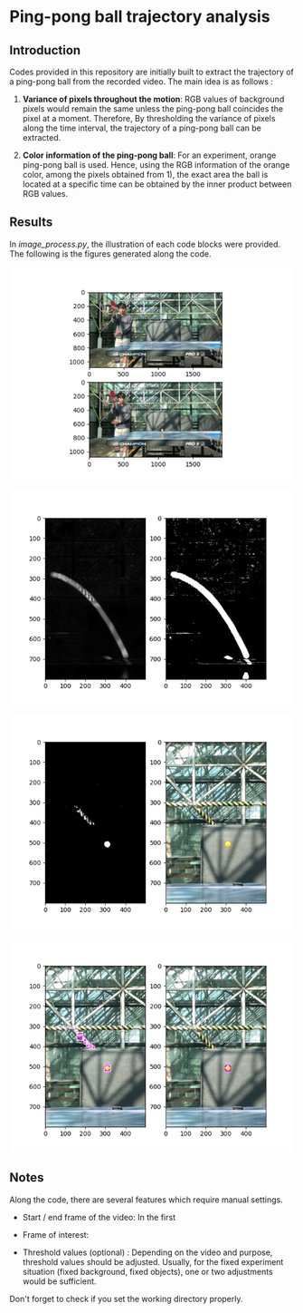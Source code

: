 # Ping-pong ball trajectory analysis

## Introduction

Codes provided in this repository are initially built to extract the trajectory of a ping-pong ball from the recorded video. The main idea is as follows :

1)  **Variance of pixels throughout the motion**: RGB values of background pixels would remain the same unless the ping-pong ball coincides the pixel at a moment. Therefore, By thresholding the variance of pixels along the time interval, the trajectory of a ping-pong ball can be extracted.

2)  **Color information of the ping-pong ball**: For an experiment, orange ping-pong ball is used. Hence, using the RGB information of the orange color, among the pixels obtained from 1), the exact area the ball is located at a specific time can be obtained by the inner product between RGB values.

## Results

In *image_process.py*, the illustration of each code blocks were provided. The following is the figures generated along the code.

<center>

![Figure 1. Initial / final frame of interest in the original video](Figures/1_WindowSettingManual.png)

![Figure 2. The visualization of the variance in pixels along the time (gray)](Figures/2_VarOfPixels.png)

![Figure 3. The location of the pingpong ball at a specific frame](Figures/3_BallLocation.png)

![Figure 4. Extracted contours](Figures/4_ExactBallLocation.png)

</center>

## Notes

Along the code, there are several features which require manual settings.

-   Start / end frame of the video: In the first

-   Frame of interest:

-   Threshold values (optional) : Depending on the video and purpose, threshold values should be adjusted. Usually, for the fixed experiment situation (fixed background, fixed objects), one or two adjustments would be sufficient.

Don't forget to check if you set the working directory properly.
